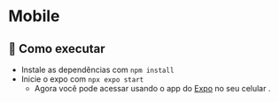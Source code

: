 # Mobile

## 🚀 Como executar

- Instale as dependências com `npm install`
- Inicie o expo com `npx expo start`
  - Agora você pode acessar usando o app do [Expo](https://expo.dev/client) no seu celular .
